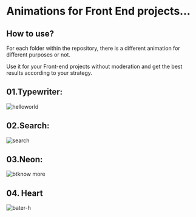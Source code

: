 # Animations for Front End projects...</h1>

## How to use?

For each folder within the repository, there is a different animation for different purposes or not.

Use it for your Front-end projects without moderation and get the best results according to your strategy.

## 01.Typewriter:<br>

![helloworld](https://user-images.githubusercontent.com/87573675/206924380-c0daf5bd-0288-43c0-b177-cb6d7cc2dc8e.gif)

## 02.Search:

![search](https://github.com/eipvi/animations/assets/87573675/f265add2-fa8a-4e20-b021-5c1813d300f7)

## 03.Neon:

![btknow more](https://user-images.githubusercontent.com/87573675/208219914-bc389885-25d7-4094-acb6-60e71c1aa95a.gif)

## 04. Heart

![bater-h](https://github.com/eipvi/animations/assets/87573675/833986c8-cff6-456f-8ca8-65b82833fcf4)
